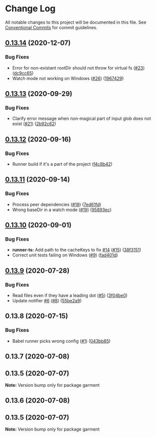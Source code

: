 # Change Log

All notable changes to this project will be documented in this file.
See [Conventional Commits](https://conventionalcommits.org) for commit guidelines.

## [0.13.14](https://github.com/Farfetch/garment/compare/v0.13.13...v0.13.14) (2020-12-07)


### Bug Fixes

* Error for non-existant rootDir should not throw for virtual fs ([#23](https://github.com/Farfetch/garment/issues/23)) ([dc9cc65](https://github.com/Farfetch/garment/commit/dc9cc651eb270a0272cd786a28c1d303664f5c60))
* Watch mode not working on Windows ([#26](https://github.com/Farfetch/garment/issues/26)) ([1967429](https://github.com/Farfetch/garment/commit/196742931dba8d607cbce7f7446bee0b14c912c7))





## [0.13.13](https://github.com/Farfetch/garment/compare/v0.13.12...v0.13.13) (2020-09-29)


### Bug Fixes

* Clarify error message when non-magical part of input glob does not exist ([#21](https://github.com/Farfetch/garment/issues/21)) ([2b92c62](https://github.com/Farfetch/garment/commit/2b92c62bbb67c87309a0ff265294d3bd1b6ecc64))





## [0.13.12](https://github.com/Farfetch/garment/compare/v0.13.11...v0.13.12) (2020-09-16)


### Bug Fixes

* Runner build if it's a part of the project ([f4c8b42](https://github.com/Farfetch/garment/commit/f4c8b42f345f31dcc909d282fac22f55874c05e8))





## [0.13.11](https://github.com/Farfetch/garment/compare/v0.13.10...v0.13.11) (2020-09-14)


### Bug Fixes

* Process peer dependencies ([#18](https://github.com/Farfetch/garment/issues/18)) ([7ed61fd](https://github.com/Farfetch/garment/commit/7ed61fdc0b9a7050251992f26b5f20695c4f5c57))
* Wrong baseDir in a watch mode ([#19](https://github.com/Farfetch/garment/issues/19)) ([95893ec](https://github.com/Farfetch/garment/commit/95893ec7f5f2ad9b469ca746e66dee595ce49ec1))





## [0.13.10](https://github.com/Farfetch/garment/compare/v0.13.9...v0.13.10) (2020-09-01)


### Bug Fixes

* **runner-ts:** Add path to the cacheKeys to fix [#14](https://github.com/Farfetch/garment/issues/14) ([#15](https://github.com/Farfetch/garment/issues/15)) ([38f3151](https://github.com/Farfetch/garment/commit/38f3151d27a0fa0aff51464ca36c5870485da8e9))
* Correct unit tests failing on Windows ([#9](https://github.com/Farfetch/garment/issues/9)) ([fad401d](https://github.com/Farfetch/garment/commit/fad401d822672882dfc550f8185acbc698a4a6be))





## [0.13.9](https://github.com/Farfetch/garment/compare/v0.13.8...v0.13.9) (2020-07-28)


### Bug Fixes

* Read files even if they have a leading dot ([#5](https://github.com/Farfetch/garment/issues/5)) ([3f04be0](https://github.com/Farfetch/garment/commit/3f04be0c50ceb2469e838f61b390664e53663cd7))
* Update notifier [#6](https://github.com/Farfetch/garment/issues/6) ([#8](https://github.com/Farfetch/garment/issues/8)) ([55be2a9](https://github.com/Farfetch/garment/commit/55be2a99c2af6f10e894ee82df6b70a89250fe11))





## 0.13.8 (2020-07-15)


### Bug Fixes

* Babel runner picks wrong config ([#1](https://github.com/Farfetch/garment/issues/1)) ([043bb85](https://github.com/Farfetch/garment/commit/043bb85acdd82a5f9981adedaf6bbcf97f31f632))





## 0.13.7 (2020-07-08)



## 0.13.5 (2020-07-07)

**Note:** Version bump only for package garment





## 0.13.6 (2020-07-08)



## 0.13.5 (2020-07-07)

**Note:** Version bump only for package garment

